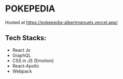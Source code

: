 # POKEPEDIA

Hosted at https://pokepedia-albertmanuels.vercel.app/

## Tech Stacks:

- React Js
- GraphQL
- CSS in JS (Emotion)
- React-Apollo
- Webpack

